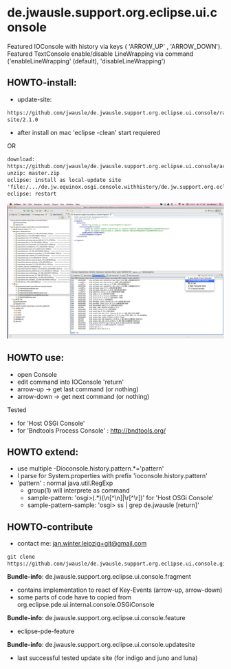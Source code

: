de.jwausle.support.org.eclipse.ui.console
========================================

Featured IOConsole with history via keys ( 'ARROW_UP' , 'ARROW_DOWN').
Featured TextConsole enable/disable LineWrapping via command ('enableLineWrapping' (default), 'disableLineWrapping')


## HOWTO-install:
- update-site: 

```
https://github.com/jwausle/de.jwausle.support.org.eclipse.ui.console/raw/master/de.jwausle.support.org.eclipse.ui.console.updatesite/update-site/2.1.0
```

- after install on mac 'eclipse -clean' start requiered 

OR

```
download: https://github.com/jwausle/de.jwausle.support.org.eclipse.ui.console/archive/master.zip
unzip: master.zip
eclipse: install as local-update site 'file:/.../de.jw.equinox.osgi.console.withhistory/de.jw.support.org.eclipse.pde.ui.updatesite'
eclipse: restart 
```

![show console/select-first-arrow-down-from-console-toolbar and find 'Host OSGiConsoleWithHistory' beside 'Host OSGiConsole'](https://github.com/jwausle/de.jw.equinox.osgi.console.withhistory/raw/master/img/screenshot-successful-installation2.png)

## HOWTO use:

- open Console
- edit command into IOConsole 'return'
- arrow-up  -> get last command (or nothing) 
- arrow-down  -> get next command (or nothing) 

Tested
- for 'Host OSGi Console'
- for 'Bndtools Process Console' : http://bndtools.org/

## HOWTO extend:

- use multiple -Dioconsole.history.pattern.*='pattern'
- I parse for System.properties with prefix 'ioconsole.history.pattern'
- 'pattern' : normal java.util.RegExp
  - group(1) will interprete as command
  - sample-pattern: 'osgi>(.*)(\n[^\n]|\r[^\r])' for 'Host OSGi Console'
  - sample-pattern-sample: 'osgi> ss | grep de.jwausle [return]'


## HOWTO-contribute
- contact me: jan.winter.leipzig+git@gmail.com

```
git clone https://github.com/jwausle/de.jwausle.support.org.eclipse.ui.console.git
```


**Bundle-info**: de.jwausle.support.org.eclipse.ui.console.fragment
- contains implementation to react of Key-Events (arrow-up, arrow-down)
- some parts of code have to copied from org.eclipse.pde.ui.internal.console.OSGiConsole 

**Bundle-info**: de.jwausle.support.org.eclipse.ui.console.feature
- eclipse-pde-feature 

**Bundle-info**: de.jwausle.support.org.eclipse.ui.console.updatesite
- last successful tested update site (for indigo and juno and luna)

